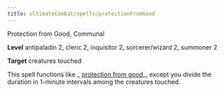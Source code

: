 ```yaml
---
title: ultimateCombat/spells/protectionFromGood
---
```

Protection from Good, Communal

**Level** antipaladin 2, cleric 2, inquisitor 2, sorcerer/wizard 2, summoner 2

**Target** creatures touched

This spell functions like _ [protection from good](spells/protectionFromGood.md#_protection-from-good)_, except you divide the duration in 1-minute intervals among the creatures touched.


